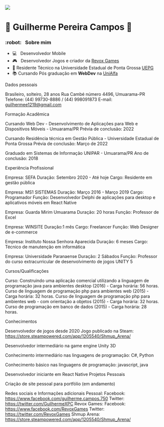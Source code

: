 ![](https://komarev.com/ghpvc/?username=guilhermexpc&color=006bed)
# :space_invader: Guilherme Pereira Campos :space_invader:

<h3> :robot: &nbsp; Sobre mim </h3>

- :computer: &nbsp; Desenvolvedor Mobile
- :video_game: &nbsp; Desenvolvedor Jogos e criador da <a href="https://store.steampowered.com/curator/36621295">Revox Games</a>
- :briefcase: Residente Técnico na  Universidade Estadual de Ponta Grossa <a href="https://www.uepg.br/">UEPG</a> 
- :books: Cursando Pós graduação em **WebDev** na <a href="https://webdev.alfaumuarama.edu.br/"> UniAlfa</a>


Dados pessoais

Brasileiro, solteiro, 28 anos
Rua Cambé número 4496, Umuarama-PR
Telefone: (44) 99730-8886 / (44) 998091873
E-mail: guilhermee1219@gmail.com

Formação Acadêmica

Cursando Web Dev - Desenvolvimento de Aplicações para Web e Dispositivos Móveis - Umuarama/PR
	Prévia de conclusão: 2022

Cursando Residência técnica em Gestão Pública - Universidade Estadual de Ponta Grossa
	Prévia de conclusão: Março de 2022

Graduado em Sistemas de Informação UNIPAR - Umuarama/PR 
	Ano de conclusão: 2018

Experiência Profissional

Empresa: SEFA
    Duração: Setembro 2020 - Até hoje
        Cargo: Residente em gestão pública

Empresa: MS1 SISTEMAS
    Duração: Março 2016 - Março 2019
    Cargo: Programador
    Função: Desenvolvedor Delphi de aplicações para desktop e aplicativos móveis em React Native

Empresa: Guarda Mirim Umuarama
    Duração: 20 horas
    Função: Professor de Excel

Empresa: WINSITE
    Duração:1 mês
    Cargo: Freelancer
    Função: Web Designer de e-commerce

Empresa: Instituto Nossa Senhora Aparecida
    Duração: 6 meses
    Cargo: Técnico de manutenção em informática

Empresa: Universidade Paranaense
    Duração: 2 Sábados
    Função: Professor do curso extracurricular de desenvolvimento de jogos UNITY 5

Cursos/Qualificações

Curso: Construindo uma aplicação comercial utilizando a linguagem de programação java para ambientes desktop (2016) - Carga horária: 56 horas.
Curso de linguagem de programação php para ambientes web (2015) - Carga horária: 32 horas.
Curso de linguagem de programação php para ambientes web - com orientação a objetos (2015) - Carga horária: 32 horas.
Curso de programação em banco de dados (2015) - Carga horária: 28 horas.

Conhecimentos

Desenvolvedor de jogos desde 2020
    Jogo publicado na Steam: https://store.steampowered.com/app/1205540/Shmup_Arena/

Desenvolvedor intermediário na game engine Unity 3D

Conhecimento intermediário nas linguagens de programação: 
    C#, Python

Conhecimento básico nas linguagens de programação:
    javascript, java
    
Desenvolvedor iniciante em React Native 
Projetos Pessoais

Criação de site pessoal para portfólio (em andamento)

Redes sociais e Informações adicionais
Pessoal:
Facebook: https://www.facebook.com/guilherme.campos.750
Twitter: https://twitter.com/GuilhermeXPC
Revox Games: 
Facebook: https://www.facebook.com/RevoxGames
Twitter: https://twitter.com/RevoxGames
Shmup Arena: https://store.steampowered.com/app/1205540/Shmup_Arena/
